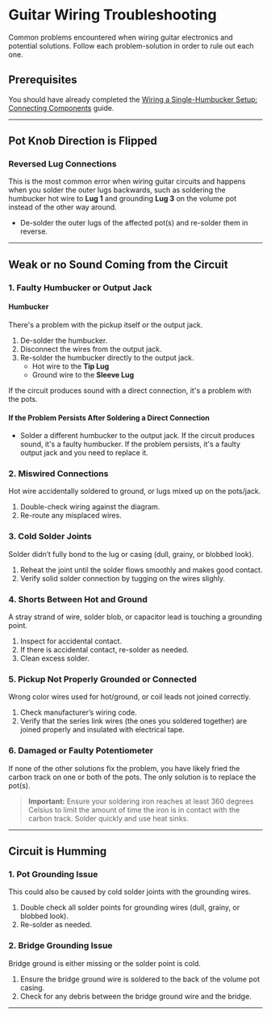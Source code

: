# Guitar Wiring Troubleshooting

Common problems encountered when wiring guitar electronics and potential solutions. Follow each problem-solution in order to rule out each one.

## Prerequisites

You should have already completed the [Wiring a Single-Humbucker Setup: Connecting Components](/hassell/p-guitar-wiring.md) guide.

---

## Pot Knob Direction is Flipped

### Reversed Lug Connections

This is the most common error when wiring guitar circuits and happens when you solder the outer lugs backwards, such as soldering the humbucker hot wire to **Lug 1** and grounding **Lug 3** on the volume pot instead of the other way around.

* De-solder the outer lugs of the affected pot(s) and re-solder them in reverse.

---

## Weak or no Sound Coming from the Circuit

### 1. Faulty Humbucker or Output Jack

#### Humbucker

There's a problem with the pickup itself or the output jack.

1. De-solder the humbucker.
2. Disconnect the wires from the output jack.
3. Re-solder the humbucker directly to the output jack.
   * Hot wire to the **Tip Lug**
   * Ground wire to the **Sleeve Lug**

If the circuit produces sound with a direct connection, it's a problem with the pots. 

#### If the Problem Persists After Soldering a Direct Connection

* Solder a different humbucker to the output jack. If the circuit produces sound, it's a faulty humbucker. If the problem persists, it's a faulty output jack and you need to replace it.

### 2. Miswired Connections

Hot wire accidentally soldered to ground, or lugs mixed up on the pots/jack.

1. Double-check wiring against the diagram.
2. Re-route any misplaced wires.

### 3. Cold Solder Joints

Solder didn’t fully bond to the lug or casing (dull, grainy, or blobbed look).

1. Reheat the joint until the solder flows smoothly and makes good contact.
2. Verify solid solder connection by tugging on the wires slighly.

### 4. Shorts Between Hot and Ground

A stray strand of wire, solder blob, or capacitor lead is touching a grounding point.

1. Inspect for accidental contact.
2. If there is accidental contact, re-solder as needed.
3. Clean excess solder.

### 5. Pickup Not Properly Grounded or Connected

Wrong color wires used for hot/ground, or coil leads not joined correctly.

1. Check manufacturer’s wiring code.
2. Verify that the series link wires (the ones you soldered together) are joined properly and insulated with electrical tape.

### 6. Damaged or Faulty Potentiometer

If none of the other solutions fix the problem, you have likely fried the carbon track on one or both of the pots. The only solution is to replace the pot(s).

> **Important:** Ensure your soldering iron reaches at least 360 degrees Celsius to limit the amount of time the iron is in contact with the carbon track. Solder quickly and use heat sinks.

---

## Circuit is Humming

### 1. Pot Grounding Issue

This could also be caused by cold solder joints with the grounding wires.

1. Double check all solder points for grounding wires (dull, grainy, or blobbed look).
2. Re-solder as needed.

### 2. Bridge Grounding Issue

Bridge ground is either missing or the solder point is cold.

1. Ensure the bridge ground wire is soldered to the back of the volume pot casing.
2. Check for any debris between the bridge ground wire and the bridge.

---
